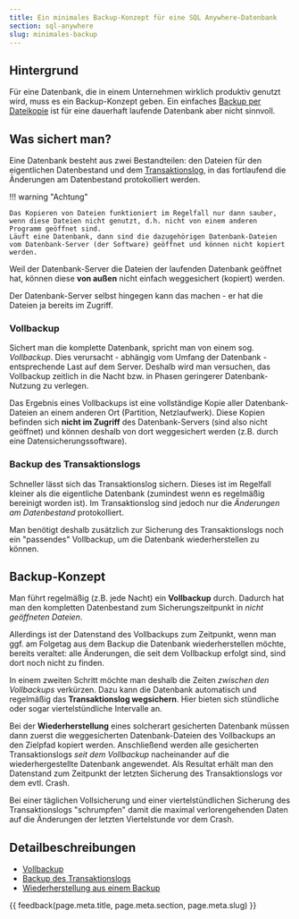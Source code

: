 ```yaml
---
title: Ein minimales Backup-Konzept für eine SQL Anywhere-Datenbank
section: sql-anywhere
slug: minimales-backup
---
```


## Hintergrund

Für eine Datenbank, die in einem Unternehmen wirklich produktiv genutzt wird, muss es ein Backup-Konzept geben. Ein einfaches [Backup per Dateikopie](../backup-dateikopie/) ist für eine dauerhaft laufende Datenbank aber nicht sinnvoll.

## Was sichert man?

Eine Datenbank besteht aus zwei Bestandteilen: den Dateien für den eigentlichen Datenbestand und dem [Transaktionslog](../transaktionslog/), in das fortlaufend die Änderungen am Datenbestand protokolliert werden.

!!! warning "Achtung"

    Das Kopieren von Dateien funktioniert im Regelfall nur dann sauber, wenn diese Dateien nicht genutzt, d.h. nicht von einem anderen Programm geöffnet sind.  
    Läuft eine Datenbank, dann sind die dazugehörigen Datenbank-Dateien vom Datenbank-Server (der Software) geöffnet und können nicht kopiert werden. 

Weil der Datenbank-Server die Dateien der laufenden Datenbank geöffnet hat, können diese **von außen** nicht einfach weggesichert (kopiert) werden.

Der Datenbank-Server selbst hingegen kann das machen - er hat die Dateien ja bereits im Zugriff.

### Vollbackup

Sichert man die komplette Datenbank, spricht man von einem sog. *Vollbackup*. Dies verursacht - abhängig vom Umfang der Datenbank - entsprechende Last auf dem Server. Deshalb wird man versuchen, das Vollbackup zeitlich in die Nacht bzw. in Phasen geringerer Datenbank-Nutzung zu verlegen.

Das Ergebnis eines Vollbackups ist eine vollständige Kopie aller Datenbank-Dateien an einem anderen Ort (Partition, Netzlaufwerk). Diese Kopien befinden sich **nicht im Zugriff** des Datenbank-Servers (sind also nicht geöffnet) und können deshalb von dort weggesichert werden (z.B. durch eine Datensicherungssoftware).

### Backup des Transaktionslogs

Schneller lässt sich das Transaktionslog sichern. Dieses ist im Regelfall kleiner als die eigentliche Datenbank (zumindest wenn es regelmäßig bereinigt worden ist). Im Transaktionslog sind jedoch nur die *Änderungen am Datenbestand* protokolliert.

Man benötigt deshalb zusätzlich zur Sicherung des Transaktionslogs noch ein "passendes" Vollbackup, um die Datenbank wiederherstellen zu können.

## Backup-Konzept

Man führt regelmäßig (z.B. jede Nacht) ein **Vollbackup** durch. Dadurch hat man den kompletten Datenbestand zum Sicherungszeitpunkt in *nicht geöffneten Dateien*.

Allerdings ist der Datenstand des Vollbackups zum Zeitpunkt, wenn man ggf. am Folgetag aus dem Backup die Datenbank wiederherstellen möchte, bereits veraltet: alle Änderungen, die seit dem Vollbackup erfolgt sind, sind dort noch nicht zu finden.

In einem zweiten Schritt möchte man deshalb die Zeiten *zwischen den Vollbackups* verkürzen. Dazu kann die Datenbank automatisch und regelmäßig das **Transaktionslog wegsichern**. Hier bieten sich stündliche oder sogar viertelstündliche Intervalle an.

Bei der **Wiederherstellung** eines solcherart gesicherten Datenbank müssen dann zuerst die weggesicherten Datenbank-Dateien des Vollbackups an den Zielpfad kopiert werden. Anschließend werden alle gesicherten Transaktionslogs *seit dem Vollbackup* nacheinander auf die wiederhergestellte Datenbank angewendet. Als Resultat erhält man den Datenstand zum Zeitpunkt der letzten Sicherung des Transaktionslogs vor dem evtl. Crash.

Bei einer täglichen Vollsicherung und einer viertelstündlichen Sicherung des Transaktionslogs "schrumpfen" damit die maximal verlorengehenden Daten auf die Änderungen der letzten Viertelstunde vor dem Crash.

## Detailbeschreibungen

* [Vollbackup](../vollbackup/)
* [Backup des Transaktionslogs](../backup-transaktionslog/)
* [Wiederherstellung aus einem Backup](../backup-wiederherstellen/)


{{ feedback(page.meta.title, page.meta.section, page.meta.slug) }}




